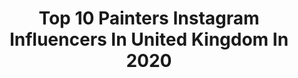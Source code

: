 ---
title: Top 10 Painters Instagram Influencers In United Kingdom In 2020
description: >-
  Find top painters Instagram influencers in United Kingdom in 2020. Most popular hashtags: #contemporarypainting #oilpainting #art #contemporaryart.
platform: Instagram
profiles:
  - username: "massimilianopironti"
    fullname: >-
      Massimiliano Pironti
    location: "United Kingdom"
    followers: 14105
    engagement: 1557
    commentsToLikes: 0.048127
    avatar: "https://scontent-ams4-1.cdninstagram.com/v/t51.2885-19/s320x320/52569307_606150829857994_7561736626976587776_n.jpg?_nc_ht=scontent-ams4-1.cdninstagram.com&_nc_ohc=XCyqlmja5M4AX8MIF5M&oh=249fbfd2da2af60e7f08351cba74c61a&oe=5EB996AE"
    verified: false
    hashtags: "#realistic, #artworks, #selfportrait, #pitturaolio"
  - username: "shan_mcconnell"
    fullname: >-
      Shannon McConnell
    location: "United Kingdom"
    followers: 14785
    engagement: 572
    commentsToLikes: 0.087222
    avatar: "https://scontent-lht6-1.cdninstagram.com/v/t51.2885-19/s320x320/87723864_195090055095189_5244432738051686400_n.jpg?_nc_ht=scontent-lht6-1.cdninstagram.com&_nc_ohc=VNaeifMRNisAX_OxTr7&oh=d7e22f20a836cc089d713393dbdf5a94&oe=5EBBF23E"
    verified: false
    hashtags: "#beajerseygirl, #glamifybeauty, #spotlighteye, #redwine"
  - username: "kikopaint"
    fullname: >-
      kiko !
    location: "United Kingdom"
    followers: 61867
    engagement: 583
    commentsToLikes: 0.014705
    avatar: "https://scontent-ams4-1.cdninstagram.com/v/t51.2885-19/s320x320/67901145_2391775464242720_9176171196675260416_n.jpg?_nc_ht=scontent-ams4-1.cdninstagram.com&_nc_ohc=eSDKXj0SsGcAX96G-T3&oh=02e9d68c45404558cef5cbd1ea032163&oe=5EBA7FC6"
    verified: false
    hashtags: "#fashionmakeup, #avantgardemakeup, #eyelook, #halloween"
  - username: "mitch_griffiths_paint"
    fullname: >-
      Mitch Griffiths
    location: "United Kingdom"
    followers: 57940
    engagement: 652
    commentsToLikes: 0.014374
    avatar: "https://scontent-ams4-1.cdninstagram.com/v/t51.2885-19/s320x320/19367543_112064106074149_8036183840051429376_a.jpg?_nc_ht=scontent-ams4-1.cdninstagram.com&_nc_ohc=QD3_UIvWmAUAX-VA7Hl&oh=fb8e7b5b1e8fdabae68ae00356a9ffed&oe=5EB685DA"
    verified: true
    hashtags: "#workinprogressart, #drone, #absoluteheroine, #paintedportrait"
  - username: "jadelaurice"
    fullname: >-
      Jade Laurice
    location: "United Kingdom"
    followers: 51732
    engagement: 294
    commentsToLikes: 0.025489
    avatar: "https://scontent-ams4-1.cdninstagram.com/v/t51.2885-19/s320x320/91211291_2609250699291687_1971017426220875776_n.jpg?_nc_ht=scontent-ams4-1.cdninstagram.com&_nc_ohc=64ia7KNXhlIAX9m1oeM&oh=ab251ce946aeb76c00600f5c7264c648&oe=5EB237B3"
    verified: false
    hashtags: "#ad, #myaestheticmyart, #tomboy, #babewithsign"
  - username: "easthope_fx"
    fullname: >-
      Leigh Easthope
    location: "United Kingdom"
    followers: 219376
    engagement: 678
    commentsToLikes: 0.010729
    avatar: "https://scontent-lhr8-1.cdninstagram.com/v/t51.2885-19/s320x320/92887559_247459166411509_2131587334087376896_n.jpg?_nc_ht=scontent-lhr8-1.cdninstagram.com&_nc_ohc=aQIff1lHjuwAX-GnNip&oh=9121f295876ede0a3a436fd94b1a8526&oe=5EBBCFC9"
    verified: false
    hashtags: "#illusion, #creativemakeup, #mehron, #lashes"
  - username: "richardblunt"
    fullname: >-
      R I C H A R D  B L U N T
    location: "United Kingdom"
    followers: 22830
    engagement: 358
    commentsToLikes: 0.023669
    avatar: "https://scontent-lhr8-1.cdninstagram.com/v/t51.2885-19/s320x320/65010565_1437661309722174_1182843059994361856_n.jpg?_nc_ht=scontent-lhr8-1.cdninstagram.com&_nc_ohc=QrLplPT6TiAAX_sCCzW&oh=e96426025680c0e8f4a60435b00e7662&oe=5EB88F48"
    verified: false
    hashtags: "#artmarketuk, #instaart, #giftwrap, #valentinesday"
  - username: "simon_davis_painter"
    fullname: >-
      Simon Davis VPRP RBSA
    location: "United Kingdom"
    followers: 34206
    engagement: 476
    commentsToLikes: 0.010612
    avatar: "https://scontent-ams4-1.cdninstagram.com/v/t51.2885-19/s150x150/25038025_1979499368976375_8146184004110909440_n.jpg?_nc_ht=scontent-ams4-1.cdninstagram.com&_nc_ohc=46Iwr3ph0QgAX9qlsqB&oh=f80bd62154a1478c6a4ea85124d81a28&oe=5EBA5F8D"
    verified: false
    hashtags: "#maker, #tattooedgirls, #tattoo, #reddress"
  - username: "mylesulrich"
    fullname: >-
      Myles Ulrich
    location: "United Kingdom"
    followers: 12649
    engagement: 1317
    commentsToLikes: 0.028500
    avatar: "https://scontent-lhr8-1.cdninstagram.com/v/t51.2885-19/s320x320/75440982_385061692286625_5806483179292327936_n.jpg?_nc_ht=scontent-lhr8-1.cdninstagram.com&_nc_ohc=P4x69PgwHq0AX8qiESn&oh=9a851572aeda043f89e13f15e4c5213e&oe=5EBB0546"
    verified: false
    hashtags: ""
  - username: "buttonfruit"
    fullname: >-
      GiLL BUTTON
    location: "United Kingdom"
    followers: 88762
    engagement: 304
    commentsToLikes: 0.056222
    avatar: "https://scontent-ams4-1.cdninstagram.com/v/t51.2885-19/s320x320/83934911_2479928745656957_4784042557799661568_n.jpg?_nc_ht=scontent-ams4-1.cdninstagram.com&_nc_ohc=Gq_14nOGUvYAX8YGnVa&oh=bc306386b747c91d1790cce2018b6218&oe=5EBB5C1D"
    verified: false
    hashtags: "#jfg, #portraits, #newexhibitions, #contemporaryart"
---
